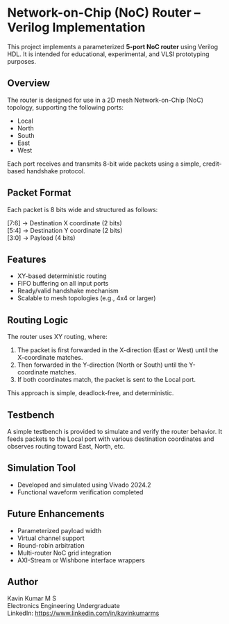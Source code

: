 # Network-on-Chip (NoC) Router – Verilog Implementation

This project implements a parameterized **5-port NoC router** using Verilog HDL. It is intended for educational, experimental, and VLSI prototyping purposes.

## Overview

The router is designed for use in a 2D mesh Network-on-Chip (NoC) topology, supporting the following ports:
- Local
- North
- South
- East
- West

Each port receives and transmits 8-bit wide packets using a simple, credit-based handshake protocol.

## Packet Format

Each packet is 8 bits wide and structured as follows:

[7:6] -> Destination X coordinate (2 bits)  
[5:4] -> Destination Y coordinate (2 bits)  
[3:0] -> Payload (4 bits)

## Features

- XY-based deterministic routing
- FIFO buffering on all input ports
- Ready/valid handshake mechanism
- Scalable to mesh topologies (e.g., 4x4 or larger)

## Routing Logic

The router uses XY routing, where:
1. The packet is first forwarded in the X-direction (East or West) until the X-coordinate matches.
2. Then forwarded in the Y-direction (North or South) until the Y-coordinate matches.
3. If both coordinates match, the packet is sent to the Local port.

This approach is simple, deadlock-free, and deterministic.

## Testbench

A simple testbench is provided to simulate and verify the router behavior. It feeds packets to the Local port with various destination coordinates and observes routing toward East, North, etc.

## Simulation Tool

- Developed and simulated using Vivado 2024.2
- Functional waveform verification completed

## Future Enhancements

- Parameterized payload width
- Virtual channel support
- Round-robin arbitration
- Multi-router NoC grid integration
- AXI-Stream or Wishbone interface wrappers

## Author

Kavin Kumar M S  
Electronics Engineering Undergraduate  
LinkedIn: https://www.linkedin.com/in/kavinkumarms
